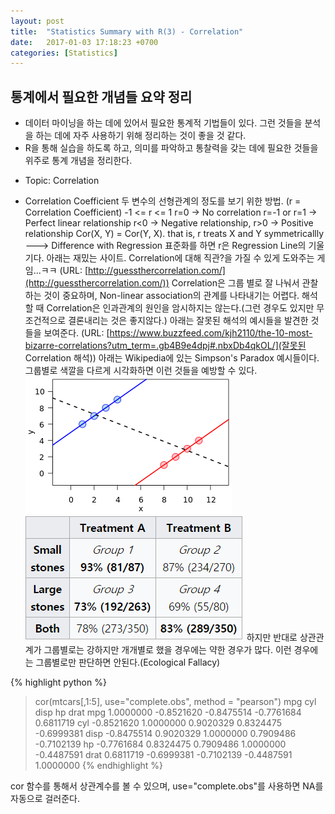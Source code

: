 ```yaml
---
layout: post
title:  "Statistics Summary with R(3) - Correlation"
date:   2017-01-03 17:18:23 +0700
categories: [Statistics]
---
```



## 통계에서 필요한 개념들 요약 정리
+   데이터 마이닝을 하는 데에 있어서 필요한 통계적 기법들이 있다. 그런 것들을 분석을 하는 데에 자주 사용하기 위해 정리하는 것이 좋을 것 같다.
+	R을 통해 실습을 하도록 하고, 의미를 파악하고 통찰력을 갖는 데에 필요한 것들을 위주로 통계 개념을 정리한다.

- Topic: Correlation

+	Correlation Coefficient
두 변수의 선형관계의 정도를 보기 위한 방법.
(r = Correlation Coefficient)
-1 <= r <= 1
r=0 -> No correlation
r=-1 or r=1 -> Perfect linear relationship
r<0 -> Negative relationship, r>0 -> Positive relationship
Cor(X, Y) = Cor(Y, X). that is, r treats X and Y symmetricallly
---> Difference with Regression
표준화를 하면 r은 Regression Line의 기울기다.
아래는 재밌는 사이트. Correlation에 대해 직관?을 가질 수 있게 도와주는 게임...ㅋㅋ
(URL: [http://guessthercorrelation.com/](http://guessthercorrelation.com/))
Correlation은 그룹 별로 잘 나눠서 관찰하는 것이 중요하며, Non-linear association의 관계를 나타내기는 어렵다.
해석할 때 Correlation은 인과관계의 원인을 암시하지는 않는다.(그런 경우도 있지만 무조건적으로 결론내리는 것은 좋지않다.)
아래는 잘못된 해석의 예시들을 발견한 것들을 보여준다.
(URL: [https://www.buzzfeed.com/kjh2110/the-10-most-bizarre-correlations?utm_term=.gb4B9e4dpj#.nbxDb4qkOL/](잘못된 Correlation 해석))
아래는 Wikipedia에 있는 Simpson's Paradox 예시들이다.
그룹별로 색깔을 다르게 시각화하면 이런 것들을 예방할 수 있다.
![Screenshot Simpson'sParadox](https://raw.githubusercontent.com/yangyangii/yangyangii.github.io/master/static/img/_posts/Simpson's_paradox.png  "Screenshot Simpson'sParadox")
![Screenshot Kidney_stone_treatment](https://raw.githubusercontent.com/yangyangii/yangyangii.github.io/master/static/img/_posts/Kidney_stone_treatment.PNG  "Screenshot Kidney_stone_treatment")
하지만 반대로 상관관계가 그룹별로는 강하지만 개개별로 했을 경우에는 약한 경우가 많다.
이런 경우에는 그룹별로만 판단하면 안된다.(Ecological Fallacy)

{% highlight python %}
> cor(mtcars[,1:5], use="complete.obs", method = "pearson")
            mpg        cyl       disp         hp       drat
mpg   1.0000000 -0.8521620 -0.8475514 -0.7761684  0.6811719
cyl  -0.8521620  1.0000000  0.9020329  0.8324475 -0.6999381
disp -0.8475514  0.9020329  1.0000000  0.7909486 -0.7102139
hp   -0.7761684  0.8324475  0.7909486  1.0000000 -0.4487591
drat  0.6811719 -0.6999381 -0.7102139 -0.4487591  1.0000000
{% endhighlight %}

cor 함수를 통해서 상관계수를 볼 수 있으며, use="complete.obs"를 사용하면 NA를 자동으로 걸러준다.

